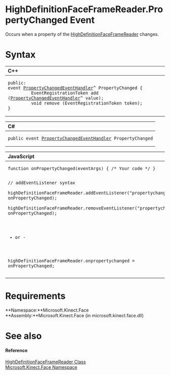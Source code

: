 HighDefinitionFaceFrameReader.PropertyChanged Event  
===================================================  

Occurs when a property of the [HighDefinitionFaceFrameReader](../../HighDefinitionFaceFrameRea.md) changes. <span id="syntaxSection"></span>

Syntax  
======  

<table>
<colgroup>
<col width="100%" />
</colgroup>
<thead>
<tr class="header">
<th align="left">C++</th>
</tr>
</thead>
<tbody>
<tr class="odd">
<td align="left"><pre><code>public:  
event <a href="../../../Data/PropertyChangedEventHandler.md">PropertyChangedEventHandler</a>^ PropertyChanged {  
         EventRegistrationToken add (<a href="../../../Data/PropertyChangedEventHandler.md">PropertyChangedEventHandler</a>^ value);  
         void remove (EventRegistrationToken token);  
}</code></pre></td>
</tr>
</tbody>
</table>

<table>
<colgroup>
<col width="100%" />
</colgroup>
<thead>
<tr class="header">
<th align="left">C#</th>
</tr>
</thead>
<tbody>
<tr class="odd">
<td align="left"><pre><code>public event <a href="../../../Data/PropertyChangedEventHandler.md">PropertyChangedEventHandler</a> PropertyChanged</code></pre></td>
</tr>
</tbody>
</table>

<table>
<colgroup>
<col width="100%" />
</colgroup>
<thead>
<tr class="header">
<th align="left">JavaScript</th>
</tr>
</thead>
<tbody>
<tr class="odd">
<td align="left"><pre><code>function onPropertyChanged(eventArgs) { /* Your code */ }  

// addEventListener syntax  
highDefinitionFaceFrameReader.addEventListener(&quot;propertychanged&quot;, onPropertyChanged);  
highDefinitionFaceFrameReader.removeEventListener(&quot;propertychanged&quot;, onPropertyChanged);  

- or -  

highDefinitionFaceFrameReader.onpropertychanged = onPropertyChanged;</code></pre></td>
</tr>
</tbody>
</table>

<span id="requirements"></span>

Requirements  
============  

**Namespace:**Microsoft.Kinect.Face  
**Assembly:**Microsoft.Kinect.Face (in microsoft.kinect.face.dll)  

<span id="ID4EU"></span>

See also  
========  

<span id="ID4EW"></span>
#### Reference  

[HighDefinitionFaceFrameReader Class](../../HighDefinitionFaceFrameRea.md)  
 [Microsoft.Kinect.Face Namespace](../../../Kinect.Face.md)  



<!--Please do not edit the data in the comment block below.-->
<!--
TOCTitle : PropertyChanged Event
RLTitle : HighDefinitionFaceFrameReader.PropertyChanged Event
KeywordK : PropertyChanged event
KeywordK : HighDefinitionFaceFrameReader.PropertyChanged event
KeywordF : Microsoft.Kinect.Face.HighDefinitionFaceFrameReader.PropertyChanged
KeywordF : HighDefinitionFaceFrameReader.PropertyChanged
KeywordF : PropertyChanged
KeywordF : Microsoft.Kinect.Face.HighDefinitionFaceFrameReader.PropertyChanged
KeywordA : E:Microsoft.Kinect.Face.HighDefinitionFaceFrameReader.PropertyChanged
AssetID : E:Microsoft.Kinect.Face.HighDefinitionFaceFrameReader.PropertyChanged
Locale : en-us
CommunityContent : 1
APIType : Managed
APILocation : microsoft.kinect.face.dll
APIName : Microsoft.Kinect.Face.HighDefinitionFaceFrameReader.PropertyChanged
TargetOS : Windows
TopicType : kbSyntax
DevLang : VB
DevLang : CSharp
DevLang : JavaScript
DevLang : C++
DocSet : K4Wv2
ProjType : K4Wv2Proj
Technology : Kinect for Windows
Product : Kinect for Windows SDK v2
productversion : 20
-->
